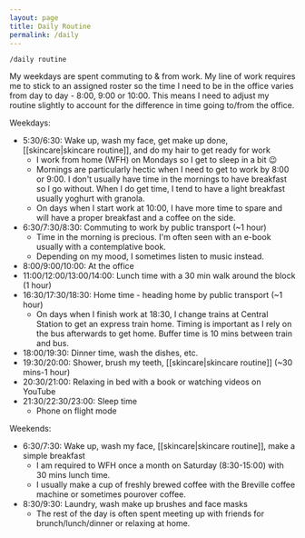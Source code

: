```yaml
---
layout: page
title: Daily Routine
permalink: /daily
---
```


`/daily routine`

My weekdays are spent commuting to & from work. My line of work requires me to stick to an assigned roster so the time I need to be in the office varies from day to day - 8:00, 9:00 or 10:00. This means I need to adjust my routine slightly to account for the difference in time going to/from the office. 

Weekdays:
- 5:30/6:30: Wake up, wash my face, get make up done, [[skincare|skincare routine]], and do my hair to get ready for work
  - I work from home (WFH) on Mondays so I get to sleep in a bit 😉
  - Mornings are particularly hectic when I need to get to work by 8:00 or 9:00. I don't usually have time in the mornings to have breakfast so I go without. When I do get time, I tend to have a light breakfast usually yoghurt with granola. 
  - On days when I start work at 10:00, I have more time to spare and will have a proper breakfast and a coffee on the side.
- 6:30/7:30/8:30: Commuting to work by public transport (~1 hour)
  - Time in the morning is precious. I'm often seen with an e-book usually with a contemplative book.
  - Depending on my mood, I sometimes listen to music instead. 
- 8:00/9:00/10:00: At the office
- 11:00/12:00/13:00/14:00: Lunch time with a 30 min walk around the block (1 hour)
- 16:30/17:30/18:30: Home time - heading home by public transport (~1 hour)
  - On days when I finish work at 18:30, I change trains at Central Station to get an express train home. Timing is important as I rely on the bus afterwards to get home. Buffer time is 10 mins between train and bus. 
- 18:00/19:30: Dinner time, wash the dishes, etc.
- 19:30/20:00: Shower, brush my teeth, [[skincare|skincare routine]] (~30 mins-1 hour)
- 20:30/21:00: Relaxing in bed with a book or watching videos on YouTube
- 21:30/22:30/23:00: Sleep time
  - Phone on flight mode

Weekends: 
- 6:30/7:30: Wake up, wash my face, [[skincare|skincare routine]], make a simple breakfast
  - I am required to WFH once a month on Saturday (8:30-15:00) with 30 mins lunch time.
  - I usually make a cup of freshly brewed coffee with the Breville coffee machine or sometimes pourover coffee.
- 8:30/9:30: Laundry, wash make up brushes and face masks
  - The rest of the day is often spent meeting up with friends for brunch/lunch/dinner or relaxing at home.


<style>
  .wrapper {
    max-width: 58em;
  }
</style>